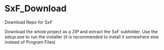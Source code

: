 # SxF_Download
Download Repo for SxF

Download the whole project as a ZIP and extract the SxF subfolder.
Use the setup.exe to run the installer (it is recommended to install it somewhere else instead of Program Files)
